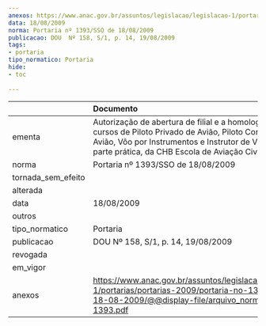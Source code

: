```yaml
---
anexos: https://www.anac.gov.br/assuntos/legislacao/legislacao-1/portarias/portarias-2009/portaria-no-1393-sso-de-18-08-2009/@@display-file/arquivo_norma/PA2009-1393.pdf
data: 18/08/2009
norma: Portaria nº 1393/SSO de 18/08/2009
publicacao: DOU  Nº 158, S/1, p. 14, 19/08/2009
tags:
- portaria
tipo_normatico: Portaria
hide: 
- toc 
 
---
```


|                    | Documento                                                                                                                                                                                                                  |
|:-------------------|:---------------------------------------------------------------------------------------------------------------------------------------------------------------------------------------------------------------------------|
| ementa             | Autorização de abertura de filial e a homologação dos cursos de Piloto Privado de Avião, Piloto Comercial/IFR-Avião, Vôo por Instrumentos e Instrutor de Vôo de Avião, parte prática, da CHB Escola de Aviação Civil Ltda. |
| norma              | Portaria nº 1393/SSO de 18/08/2009                                                                                                                                                                                         |
| tornada_sem_efeito |                                                                                                                                                                                                                            |
| alterada           |                                                                                                                                                                                                                            |
| data               | 18/08/2009                                                                                                                                                                                                                 |
| outros             |                                                                                                                                                                                                                            |
| tipo_normatico     | Portaria                                                                                                                                                                                                                   |
| publicacao         | DOU  Nº 158, S/1, p. 14, 19/08/2009                                                                                                                                                                                        |
| revogada           |                                                                                                                                                                                                                            |
| em_vigor           |                                                                                                                                                                                                                            |
| anexos             | https://www.anac.gov.br/assuntos/legislacao/legislacao-1/portarias/portarias-2009/portaria-no-1393-sso-de-18-08-2009/@@display-file/arquivo_norma/PA2009-1393.pdf                                                          |